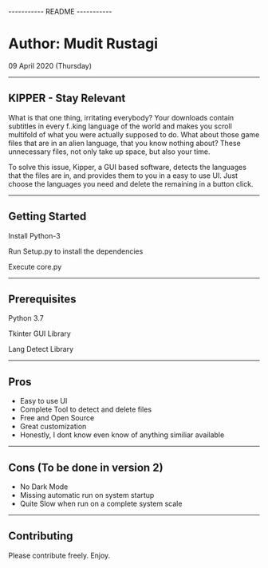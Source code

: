  ----------- README ----------- 

# Author: Mudit Rustagi
09 April 2020 (Thursday)


--------------------------------------
KIPPER - Stay Relevant
--------------------------------------

What is that one thing, irritating everybody?
Your downloads contain subtitles in every f..king language of the world and makes you scroll multifold of what you were actually supposed to do. What about those game files that are in an alien language, that you know nothing about? These unnecessary files, not only take up space, but also your time. 

To solve this issue, Kipper, a GUI based software, detects the languages that the files are in, and provides them to you in a easy to use UI. Just choose the languages you need and delete the remaining in a button click.

--------------------------------------
Getting Started
--------------------------------------
Install Python-3

Run Setup.py to install the dependencies

Execute core.py

--------------------------------------
Prerequisites
--------------------------------------
Python 3.7

Tkinter GUI Library

Lang Detect Library

--------------------------------------
Pros
--------------------------------------
* Easy to use UI
* Complete Tool to detect and delete files
* Free and Open Source
* Great customization
* Honestly, I dont know even know of anything similiar available  

--------------------------------------
Cons (To be done in version 2)
--------------------------------------
* No Dark Mode
* Missing automatic run on system startup
* Quite Slow when run on a complete system scale 

--------------------------------------
Contributing
--------------------------------------
Please contribute freely. Enjoy.
